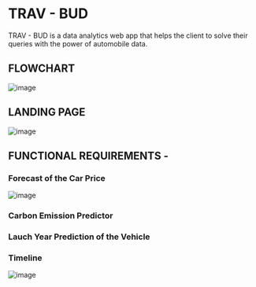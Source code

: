 # TRAV - BUD

TRAV - BUD is a data analytics web app that helps the client to solve their queries with the power of automobile data.

## FLOWCHART
![image](https://user-images.githubusercontent.com/76087547/170761013-a6a9e1ec-6c77-4760-8725-d781fe6839b9.png)

## LANDING PAGE
![image](https://user-images.githubusercontent.com/76087547/170760305-276e6d7f-6ab1-49c9-81c8-75112641a786.png)

## FUNCTIONAL REQUIREMENTS -

### Forecast of the Car Price
![image](https://user-images.githubusercontent.com/76087547/170762209-a28edb1f-9b3f-433a-8924-ddea865569e9.png)

### Carbon Emission Predictor

### Lauch Year Prediction of the Vehicle


### Timeline
![image](https://user-images.githubusercontent.com/76087547/170762530-98501af2-74cc-4b08-9237-8df61000d726.png)


